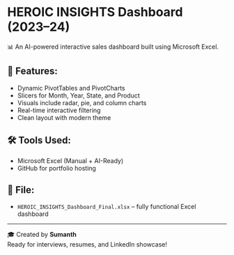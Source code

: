 # HEROIC INSIGHTS Dashboard (2023–24)

📊 An AI-powered interactive sales dashboard built using Microsoft Excel.

## 🚀 Features:
- Dynamic PivotTables and PivotCharts
- Slicers for Month, Year, State, and Product
- Visuals include radar, pie, and column charts
- Real-time interactive filtering
- Clean layout with modern theme

## 🛠 Tools Used:
- Microsoft Excel (Manual + AI-Ready)
- GitHub for portfolio hosting

## 📂 File:
- `HEROIC_INSIGHTS_Dashboard_Final.xlsx` – fully functional Excel dashboard

---

🎓 Created by **Sumanth**  
Ready for interviews, resumes, and LinkedIn showcase!
